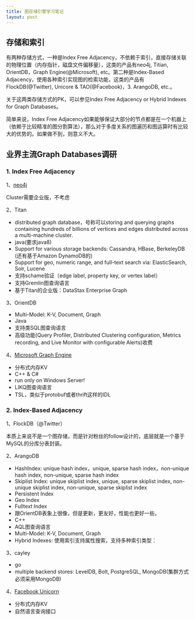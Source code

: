 ```yaml
---
title: 图存储引擎学习笔记
layout: post
---
```



存储和索引
---------

有两种存储方式，一种是Index Free Adjacency，不依赖于索引，直接存储关联的物理位置（内存指针，磁盘文件偏移量），这类的产品有neo4j, Titian, OrientDB，Graph Engine(@Microsoft), etc。第二种是Index-Based Adjacency，使用各种索引实现图的检索功能，这类的产品有 FlockDB(@Twitter), Unicore & TAO(@Facebook)，3. ArangoDB, etc.。

关于这两类存储方式的PK，可以参见Index Free Adjacency or Hybrid Indexes for Graph Databases。

简单来说，Index Free Adjacency如果能够保证大部分的节点都是在一个机器上（依赖于比较精准的图分割算法），那么对于多度关系的图遍历和图运算时有比较大的优势的。如果做不到，则意义不大。


业界主流Graph Databases调研
-------------------------

### 1. Index Free Adjacency

1、[neo4j](https://neo4j.com/) 

Cluster需要企业版，不考虑

2、Titan 

* distributed graph database，号称可以storing and querying graphs containing hundreds of billions of vertices and edges distributed across a multi-machine cluster.
* java(要求java8)
* Support for various storage backends: Cassandra, HBase, BerkeleyDB (还有基于Amazon DynamoDB的)
* Support for geo, numeric range, and full-text search via: ElasticSearch, Solr, Lucene
* 支持schame验证（edge label, property key, or vertex label）
* 支持Gremlin图查询语言
* 基于Titan的企业版：DataStax Enterprise Graph

3、OrientDB 

* Multi-Model: K-V, Document, Graph
* Java
* 支持类SQL图查询语言
* 高级功能(Query Profiler, Distributed Clustering configuration, Metrics recording, and Live Monitor with configurable Alerts)收费

4、[Microsoft Graph Engine](https://github.com/Microsoft/GraphEngine)

* 分布式内存KV
* C++ & C#
* run only on Windows Server!
* LIKQ图查询语言
* TSL，类似于protobuf或者thrift这样的IDL

### 2. Index-Based Adjacency

1、FlockDB（@Twitter） 

本质上来说不是一个图存储，而是针对粉丝的follow设计的，底层就是一个基于MySQL的分库分表封装。

2、ArangoDB 

* HashIndex: unique hash index，unique, sparse hash index，non-unique hash index, non-unique, sparse hash index
* Skiplist Index: unique skiplist index, unique, sparse skiplist index, non-unique skiplist index, non-unique, sparse skiplist index
* Persistent Index
* Geo Index
* Fulltext Index
* 跟OrientDB表象上很像，但是更新，更友好，性能也更好一些。
* C++
* AQL图查询语言
* Multi-Model: K-V, Document, Graph
* Hybrid Indexes: 使用索引支持属性搜索，支持多种索引类型： 

3、cayley 

* go
* multiple backend stores: LevelDB, Bolt, PostgreSQL, MongoDB(集群方式必须采用MongoDB)

4、[Facebook Unicorn](https://cs.stanford.edu/~matei/courses/2015/6.S897/readings/unicorn.pdf)

* 分布式内存KV
* 自然语言查询接口



